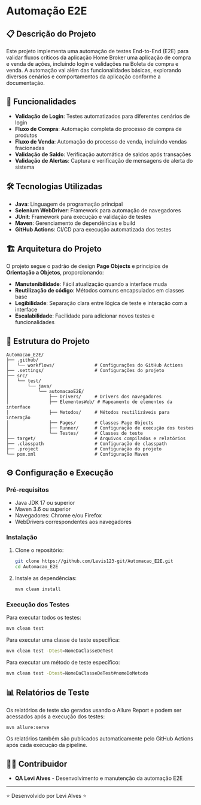 # Automação E2E

## 📋 Descrição do Projeto

Este projeto implementa uma automação de testes End-to-End (E2E) para validar fluxos críticos da aplicação Home Broker uma aplicação de compra e venda de ações, incluindo login e validações na Boleta de compra e venda. A automação vai além das funcionalidades básicas, explorando diversos cenários e comportamentos da aplicação conforme a documentação.

## 🚀 Funcionalidades

- **Validação de Login**: Testes automatizados para diferentes cenários de login
- **Fluxo de Compra**: Automação completa do processo de compra de produtos
- **Fluxo de Venda**: Automação do processo de venda, incluindo vendas fracionadas
- **Validação de Saldo**: Verificação automática de saldos após transações
- **Validação de Alertas**: Captura e verificação de mensagens de alerta do sistema

## 🛠️ Tecnologias Utilizadas

- **Java**: Linguagem de programação principal
- **Selenium WebDriver**: Framework para automação de navegadores
- **JUnit**: Framework para execução e validação de testes
- **Maven**: Gerenciamento de dependências e build
- **GitHub Actions**: CI/CD para execução automatizada dos testes

## 🏗️ Arquitetura do Projeto

O projeto segue o padrão de design **Page Objects** e princípios de **Orientação a Objetos**, proporcionando:

- **Manutenibilidade**: Fácil atualização quando a interface muda
- **Reutilização de código**: Métodos comuns encapsulados em classes base
- **Legibilidade**: Separação clara entre lógica de teste e interação com a interface
- **Escalabilidade**: Facilidade para adicionar novos testes e funcionalidades

## 📁 Estrutura do Projeto

```
Automacao_E2E/
├── .github/
│   └── workflows/               # Configurações do GitHub Actions
├── .settings/                   # Configurações do projeto
├── src/
│   └── test/
│       └── java/
│           └── automacaoE2E/
│               ├── Drivers/     # Drivers dos navegadores
│               ├── ElementosWeb/ # Mapeamento de elementos da interface
│               ├── Metodos/     # Métodos reutilizáveis para interação
│               ├── Pages/       # Classes Page Objects
│               ├── Runner/      # Configuração de execução dos testes
│               └── Testes/      # Classes de teste
├── target/                      # Arquivos compilados e relatórios
├── .classpath                   # Configuração de classpath
├── .project                     # Configuração do projeto
└── pom.xml                      # Configuração Maven
```

## ⚙️ Configuração e Execução

### Pré-requisitos

- Java JDK 17 ou superior
- Maven 3.6 ou superior
- Navegadores: Chrome e/ou Firefox
- WebDrivers correspondentes aos navegadores

### Instalação

1. Clone o repositório:
   ```bash
   git clone https://github.com/Levis123-git/Automacao_E2E.git
   cd Automacao_E2E
   ```

2. Instale as dependências:
   ```bash
   mvn clean install
   ```

### Execução dos Testes

Para executar todos os testes:
```bash
mvn clean test
```

Para executar uma classe de teste específica:
```bash
mvn clean test -Dtest=NomeDaClasseDeTest
```

Para executar um método de teste específico:
```bash
mvn clean test -Dtest=NomeDaClasseDeTest#nomeDoMetodo
```

## 📊 Relatórios de Teste

Os relatórios de teste são gerados usando o Allure Report e podem ser acessados após a execução dos testes:

```bash
mvn allure:serve
```

Os relatórios também são publicados automaticamente pelo GitHub Actions após cada execução da pipeline.

## 👨‍💻 Contribuidor

- **QA Levi Alves** - Desenvolvimento e manutenção da automação E2E

---

⭐️ Desenvolvido por Levi Alves ⭐️
